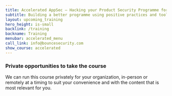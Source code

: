 ```yaml
---
title: Accelerated AppSec – Hacking your Product Security Programme for Velocity and Value
subtitle: Building a better programme using positive practices and tools
layout: upcoming_training
hero_height: is-small
backlink: /training
backname: Training
menubar: accelerated_menu
call_link: info@bouncesecurity.com
show_course: accelerated
---
```


### Private opportunities to take the course

We can run this course privately for your organization, in-person or remotely at a timing to suit your convenience and with the content that is most relevant for you.





